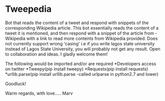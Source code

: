 # Tweepedia
Bot that reads the content of a tweet and respond with snippets of the corresponding Wikipedia article.
This bot essentially reads the content of a tweet it is mentioned, and then respond with a snippet of the article from -
Wikipedia with a link to read more contents from Wikipedia provided.
Does not currently support wrong 'casing' i.e if you write lagos state university instead of Lagos State
University, you will probably not get any result. Open to collaboration and ideas. I gladly welcome them!

The following would be imported and/or are required
*Developers access on twitter
*Tweepy(pip install tweepy)
*Requests(pip install requests)
*urllib.parse(pip install urllib.parse -called urlparse in python2.7 and lower)

Goodluck!

Warm regards,
with love.....
Marv
